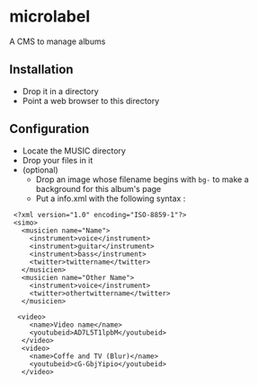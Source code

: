 microlabel
==========

A CMS to manage albums

Installation
-----
- Drop it in a directory
- Point a web browser to this directory


Configuration
-----
- Locate the MUSIC directory
- Drop your files in it
- (optional)
    - Drop an image whose filename begins with `bg-` to make a background for this album's page
    - Put a info.xml with the following syntax :

```
 <?xml version="1.0" encoding="ISO-8859-1"?>
 <simo>
   <musicien name="Name">
     <instrument>voice</instrument>
     <instrument>guitar</instrument>
     <instrument>bass</instrument>
     <twitter>twittername</twitter>
   </musicien>
   <musicien name="Other Name">
     <instrument>voice</instrument>
     <twitter>othertwittername</twitter>
   </musicien>

  <video>
     <name>Video name</name>
     <youtubeid>AD7L5T1lpbM</youtubeid>
   </video>
   <video>
     <name>Coffe and TV (Blur)</name>
     <youtubeid>cG-GbjYipio</youtubeid>
   </video>
```
